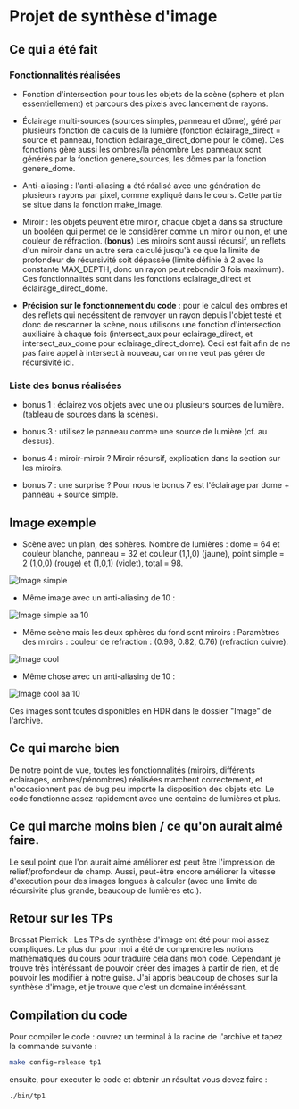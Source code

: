# Projet de synthèse d'image

## Ce qui a été fait

### Fonctionnalités réalisées

- Fonction d'intersection pour tous les objets de la scène (sphere et plan essentiellement) et parcours des pixels avec lancement de rayons.

- Éclairage multi-sources (sources simples, panneau et dôme), géré par plusieurs fonction de calculs de la lumière (fonction éclairage_direct = source et panneau, fonction éclairage_direct_dome pour le dôme). Ces fonctions gère aussi les ombres/la pénombre Les panneaux sont générés par la fonction genere_sources, les dômes par la fonction genere_dome.

- Anti-aliasing : l'anti-aliasing a été réalisé avec une génération de plusieurs rayons par pixel, comme expliqué dans le cours. Cette partie se situe dans la fonction make_image.

- Miroir : les objets peuvent être miroir, chaque objet a dans sa structure un booléen qui permet de le considérer comme un miroir ou non, et une couleur de réfraction. (**bonus**) Les miroirs sont aussi récursif, un reflets d'un miroir dans un autre sera calculé jusqu'à ce que la limite de profondeur de récursivité soit dépassée (limite définie à 2 avec la constante MAX_DEPTH, donc un rayon peut rebondir 3 fois maximum). Ces fonctionnalités sont dans les fonctions eclairage_direct et éclairage_direct_dome.

- **Précision sur le fonctionnement du code** : pour le calcul des ombres et des reflets qui necéssitent de renvoyer un rayon depuis l'objet testé et donc de rescanner la scène, nous utilisons une fonction d'intersection auxiliaire à chaque fois (intersect_aux pour eclairage_direct, et intersect_aux_dome pour eclairage_direct_dome). Ceci est fait afin de ne pas faire appel à intersect à nouveau, car on ne veut pas gérer de récursivité ici.

### Liste des bonus réalisées

- bonus 1 : éclairez vos objets avec une ou plusieurs sources de lumière. (tableau de sources dans la scènes).

- bonus 3 : utilisez le panneau comme une source de lumière (cf. au dessus).

- bonus 4 : miroir-miroir ? Miroir récursif, explication dans la section sur les miroirs.

- bonus 7 : une surprise ? Pour nous le bonus 7 est l'éclairage par dome + panneau + source simple.

## Image exemple

- Scène avec un plan, des sphères. Nombre de lumières : dome = 64 et couleur blanche, panneau = 32 et couleur (1,1,0) (jaune), point simple = 2 (1,0,0) (rouge) et (1,0,1) (violet), total = 98.

![Image simple](Image/image_simple.png)

- Même image avec un anti-aliasing de 10 :

![Image simple aa 10](Image/image_simple_aa%3D10.png)

- Même scène mais les deux sphères du fond sont miroirs : Paramètres des miroirs : couleur de refraction : (0.98, 0.82, 0.76) (refraction cuivre).

![Image cool](Image/image_cool.jpg)

- Même chose avec un anti-aliasing de 10 :

![Image cool aa 10](Image/image_cool_aa%3D10.png)

Ces images sont toutes disponibles en HDR dans le dossier "Image" de l'archive.

## Ce qui marche bien

De notre point de vue, toutes les fonctionnalités (miroirs, différents éclairages, ombres/pénombres) réalisées marchent correctement, et n'occasionnent pas de bug peu importe la disposition des objets etc. Le code fonctionne assez rapidement avec une centaine de lumières et plus.

## Ce qui marche moins bien / ce qu'on aurait aimé faire.

Le seul point que l'on aurait aimé améliorer est peut être l'impression de relief/profondeur de champ.
Aussi, peut-être encore améliorer la vitesse d'execution pour des images longues à calculer (avec une limite de récursivité plus grande, beaucoup de lumières etc.).

## Retour sur les TPs

Brossat Pierrick :
Les TPs de synthèse d'image ont été pour moi assez compliqués. Le plus dur pour moi a été de comprendre les notions mathématiques du cours pour traduire cela dans mon code. Cependant je trouve très intéréssant de pouvoir créer des images à partir de rien, et de pouvoir les modifier à notre guise. J'ai appris beaucoup de choses sur la synthèse d'image, et je trouve que c'est un domaine intéréssant.

## Compilation du code

Pour compiler le code : ouvrez un terminal à la racine de l'archive et tapez la commande suivante :

```bash
make config=release tp1
```

ensuite, pour executer le code et obtenir un résultat vous devez faire :

```bash
./bin/tp1
```
